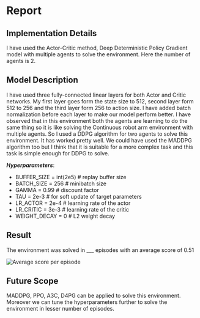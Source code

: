 # Report

## Implementation Details

I have used the Actor-Critic method, Deep Deterministic Policy Gradient model with multiple agents to solve the environment. Here 
the number of agents is 2.

## Model Description
I have used three fully-connected linear layers for both Actor and Critic networks. My first layer goes form the state size to 512, second layer form 512 to 256 and the third layer form 256 to action size. I have added batch normalization before each layer to make our model perform better. I have observed that in this environment both the agents are learning to do the same thing so it is like solving the Continuous robot arm environment with multiple agents. So I used a DDPG algorithm for two agents to solve this environment. It has worked pretty well. We could have used the MADDPG algorithm too but I think that it is suitable for a more complex task and this task is simple enough for DDPG to solve.</br>

***Hyperparameters***:
- BUFFER_SIZE = int(2e5) # replay buffer size
- BATCH_SIZE = 256       # minibatch size
- GAMMA = 0.99           # discount factor
- TAU = 2e-3             # for soft update of target parameters
- LR_ACTOR = 2e-4        # learning rate of the actor
- LR_CRITIC = 3e-3       # learning rate of the critic
- WEIGHT_DECAY = 0       # L2 weight decay

## Result
The environment was solved in ___ episodes with an average score of 0.51</br>

![Average score per episode](https://user-images.githubusercontent.com/31557923/69916923-e3e79680-1486-11ea-96ac-1b2a3d8a5304.png)

## Future Scope

MADDPG, PPO, A3C, D4PG can be applied to solve this environment. Moreover we can tune the hyperparameters further to solve the 
environment in lesser number of episodes.
